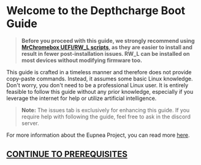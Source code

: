 # Welcome to the Depthcharge Boot Guide

> **Before you proceed with this guide, we strongly recommend using [MrChromebox UEFI/RW_L scripts](https://mrchromebox.tech/), as they are easier to install and result in fewer post-installation issues. RW_L can be installed on most devices without modifying firmware too.**

This guide is crafted in a timeless manner and therefore does not provide copy-paste commands. Instead, it assumes some basic Linux knowledge. Don't worry, you don't need to be a professional Linux user. It is entirely feasible to follow this guide without any prior knowledge, especially if you leverage the internet for help or utilize artificial intelligence.

> **Note:** The issues tab is exclusively for enhancing this guide. If you require help with following the guide, feel free to ask in the discord server.

For more information about the Eupnea Project, you can read more [here](insert_link_here).

## [CONTINUE TO PREREQUISITES](prerequisites)
